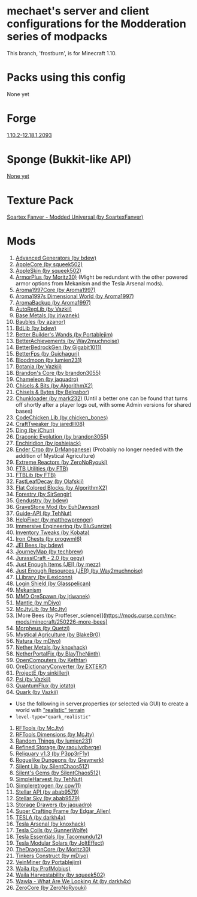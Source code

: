 mechaet's server and client configurations for the Modderation series of modpacks
============================

This branch, 'frostburn', is for Minecraft 1.10.

# Packs using this config

None yet



# Forge

[1.10.2-12.18.1.2093](http://files.minecraftforge.net/maven/net/minecraftforge/forge/index_1.10.2.html)

# Sponge (Bukkit-like API)

[None yet](http://files.minecraftforge.net/maven/org/spongepowered/spongeforge/)

# Texture Pack

[Soartex Fanver - Modded Universal (by SoartexFanver)](https://soartex.net/downloads/modpacks/)

# Mods

1. [Advanced Generators (by bdew)](https://minecraft.curseforge.com/mc-mods/223622)
1. [AppleCore (by squeek502)](https://minecraft.curseforge.com/mc-mods/224472)
1. [AppleSkin (by squeek502)](https://minecraft.curseforge.com/mc-mods/248787)
1. [ArmorPlus (by Moritz30)](https://minecraft.curseforge.com/mc-mods/237366) (Might be redundant with the other powered armor options from Mekanism and the Tesla Arsenal mods).
1. [Aroma1997Core (by Aroma1997)](https://minecraft.curseforge.com/mc-mods/223735)
1. [Aroma1997s Dimensional World (by Aroma1997)](https://minecraft.curseforge.com/mc-mods/60092)
1. [AromaBackup (by Aroma1997)](https://minecraft.curseforge.com/mc-mods/225658)
1. [AutoRegLib (by Vazkii)](https://minecraft.curseforge.com/mc-mods/250363)
1. [Base Metals (by jriwanek)](https://minecraft.curseforge.com/mc-mods/240967)
1. [Baubles (by azanor)](https://minecraft.curseforge.com/mc-mods/227083)
1. [BdLib (by bdew)](https://minecraft.curseforge.com/mc-mods/70496)
1. [Better Builder's Wands (by Portablejim)](https://minecraft.curseforge.com/mc-mods/238403)
1. [BetterAchievements (by Way2muchnoise)](https://minecraft.curseforge.com/mc-mods/235716)
1. [BetterBedrockGen (by Gigabit1011)](https://minecraft.curseforge.com/mc-mods/223275)
1. [BetterFps (by Guichaguri)](https://minecraft.curseforge.com/mc-mods/229876)
1. [Bloodmoon (by lumien231)](https://minecraft.curseforge.com/mc-mods/226321)
1. [Botania (by Vazkii)](https://minecraft.curseforge.com/mc-mods/225643)
1. [Brandon's Core (by brandon3055)](https://mods.curse.com/mc-mods/minecraft/231382-brandons-core)
1. [Chameleon (by jaquadro)](https://minecraft.curseforge.com/mc-mods/230497)
1. [Chisels & Bits (by AlgorithmX2)](https://minecraft.curseforge.com/mc-mods/231095)
1. [Chisels & Bytes (by Belgabor)](https://minecraft.curseforge.com/mc-mods/242390)
1. [Chunkloader (by mark232)](https://minecraft.curseforge.com/mc-mods/76458) (Until a better one can be found that turns off shortly after a player logs out, with some Admin versions for shared bases)
1. [CodeChicken Lib (by chicken_bones)](https://mods.curse.com/mc-mods/minecraft/242818-codechicken-lib-1-8)
1. [CraftTweaker (by jaredlll08)](https://minecraft.curseforge.com/mc-mods/239197)
1. [Ding (by iChun)](https://minecraft.curseforge.com/mc-mods/231275)
1. [Draconic Evolution (by brandon3055)](https://mods.curse.com/mc-mods/minecraft/223565-draconic-evolution)
1. [Enchiridion (by joshiejack)](https://minecraft.curseforge.com/mc-mods/76612)
1. [Ender Crop (by DrManganese)](https://minecraft.curseforge.com/mc-mods/242269) (Probably no longer needed with the addition of Mystical Agriculture)
1. [Extreme Reactors (by ZeroNoRyouki)](https://minecraft.curseforge.com/mc-mods/250277)
1. [FTB Utilities (by FTB)](https://minecraft.curseforge.com/mc-mods/237102)
1. [FTBLib (by FTB)](https://minecraft.curseforge.com/mc-mods/237167)
1. [FastLeafDecay (by Olafskii)](https://minecraft.curseforge.com/mc-mods/230976)
1. [Flat Colored Blocks (by AlgorithmX2)](https://minecraft.curseforge.com/mc-mods/238590)
1. [Forestry (by SirSengir)](https://minecraft.curseforge.com/mc-mods/59751)
1. [Gendustry (by bdew)](https://minecraft.curseforge.com/mc-mods/70492)
1. [GraveStone Mod (by EuhDawson)](https://minecraft.curseforge.com/mc-mods/238551)
1. [Guide-API (by TehNut)](https://minecraft.curseforge.com/mc-mods/228832)
1. [HelpFixer (by matthewprenger)](https://minecraft.curseforge.com/mc-mods/223797)
1. [Immersive Engineering (by BluSunrize)](https://minecraft.curseforge.com/mc-mods/231951)
1. [Inventory Tweaks (by Kobata)](https://minecraft.curseforge.com/mc-mods/223094)
1. [Iron Chests (by progwml6)](https://minecraft.curseforge.com/mc-mods/228756)
1. [JEI Bees (by bdew)](https://mods.curse.com/mc-mods/minecraft/248370-jei-bees)
1. [JourneyMap (by techbrew)](https://minecraft.curseforge.com/mc-mods/32274)
1. [JurassiCraft - 2.0 (by gegy)](https://minecraft.curseforge.com/mc-mods/226719)
1. [Just Enough Items (JEI) (by mezz)](https://minecraft.curseforge.com/mc-mods/238222)
1. [Just Enough Resources (JER) (by Way2muchnoise)](https://minecraft.curseforge.com/mc-mods/240630)
1. [LLibrary (by iLexiconn)](https://minecraft.curseforge.com/mc-mods/243298)
1. [Login Shield (by Glasspelican)](https://minecraft.curseforge.com/mc-mods/233255)
1. [Mekanism](http://aidancbrady.com/mekanism/download/)
1. [MMD OreSpawn (by jriwanek)](https://minecraft.curseforge.com/mc-mods/245586)
1. [Mantle (by mDiyo)](https://minecraft.curseforge.com/mc-mods/74924)
1. [McJtyLib (by McJty)](https://minecraft.curseforge.com/mc-mods/233105)
1. [More Bees (by Proffeser_science)](https://mods.curse.com/mc-mods/minecraft/250226-more-bees]
1. [Morpheus (by Quetzi)](https://minecraft.curseforge.com/mc-mods/69118)
1. [Mystical Agriculture (by BlakeBr0)](https://minecraft.curseforge.com/mc-mods/246640)
1. [Natura (by mDiyo)](https://mods.curse.com/mc-mods/minecraft/natura)
1. [Nether Metals (by knoxhack)](https://minecraft.curseforge.com/mc-mods/243277)
1. [NetherPortalFix (by BlayTheNinth)](https://minecraft.curseforge.com/mc-mods/241160)
1. [OpenComputers (by Kethtar)](https://minecraft.curseforge.com/mc-mods/223008)
1. [OreDictionaryConverter (by EXTER7)](https://minecraft.curseforge.com/mc-mods/227564)
1. [ProjectE (by sinkillerj)](https://minecraft.curseforge.com/mc-mods/226410)
1. [Psi (by Vazkii)](https://minecraft.curseforge.com/mc-mods/241665)
1. [QuantumFlux (by jotato)](https://minecraft.curseforge.com/mc-mods/228609)
1. [Quark (by Vazkii)](https://minecraft.curseforge.com/mc-mods/243121)
  * Use the following in server.properties (or selected via GUI) to create a world with ["realistic" terrain](https://twitter.com/Vazkii/status/744293874336735234)
  * ```level-type="quark_realistic"```
1. [RFTools (by McJty)](https://minecraft.curseforge.com/mc-mods/224641)
1. [RFTools Dimensions (by McJty)](https://minecraft.curseforge.com/mc-mods/240950)
1. [Random Things (by lumien231)](https://minecraft.curseforge.com/mc-mods/59816)
1. [Refined Storage (by raoulvdberge)](https://minecraft.curseforge.com/mc-mods/243076)
1. [Reliquary v1.3 (by P3pp3rF1y)](https://minecraft.curseforge.com/mc-mods/241319)
1. [Roguelike Dungeons (by Greymerk)](https://minecraft.curseforge.com/mc-mods/221585)
1. [Silent Lib (by SilentChaos512)](https://minecraft.curseforge.com/mc-mods/242998)
1. [Silent's Gems (by SilentChaos512)](https://minecraft.curseforge.com/mc-mods/220311)
1. [SimpleHarvest (by TehNut)](https://minecraft.curseforge.com/mc-mods/240783)
1. [Simpleretrogen (by cpw11)](https://minecraft.curseforge.com/mc-mods/240566)
1. [Stellar API (by abab9579)](https://minecraft.curseforge.com/mc-mods/244147)
1. [Stellar Sky (by abab9579)](https://minecraft.curseforge.com/mc-mods/236078)
1. [Storage Drawers (by jaquadro)](https://minecraft.curseforge.com/mc-mods/223852)
1. [Super Crafting Frame (by Edgar_Allen)](https://minecraft.curseforge.com/mc-mods/73926)
1. [TESLA (by darkh4x)](https://minecraft.curseforge.com/mc-mods/244651)
1. [Tesla Arsenal (by knoxhack)](https://minecraft.curseforge.com/mc-mods/247634)
1. [Tesla Coils (by GunnerWolfe)](https://minecraft.curseforge.com/mc-mods/247619)
1. [Tesla Essentials (by Tacomundu12)](https://minecraft.curseforge.com/mc-mods/248607)
1. [Tesla Modular Solars (by JoltEffect)](https://minecraft.curseforge.com/mc-mods/250113)
1. [TheDragonCore (by Moritz30)](https://minecraft.curseforge.com/mc-mods/248055)
1. [Tinkers Construct (by mDiyo)](https://minecraft.curseforge.com/mc-mods/74072)
1. [VeinMiner (by Portablejim)](https://minecraft.curseforge.com/mc-mods/67133)
1. [Waila (by ProfMobius)](https://minecraft.curseforge.com/mc-mods/73488)
1. [Waila Harvestability (by squeek502)](https://minecraft.curseforge.com/mc-mods/79287)
1. [Wawla - What Are We Looking At (by darkh4x)](https://minecraft.curseforge.com/mc-mods/224712)
1. [ZeroCore (by ZeroNoRyouki)](https://minecraft.curseforge.com/mc-mods/247921)
